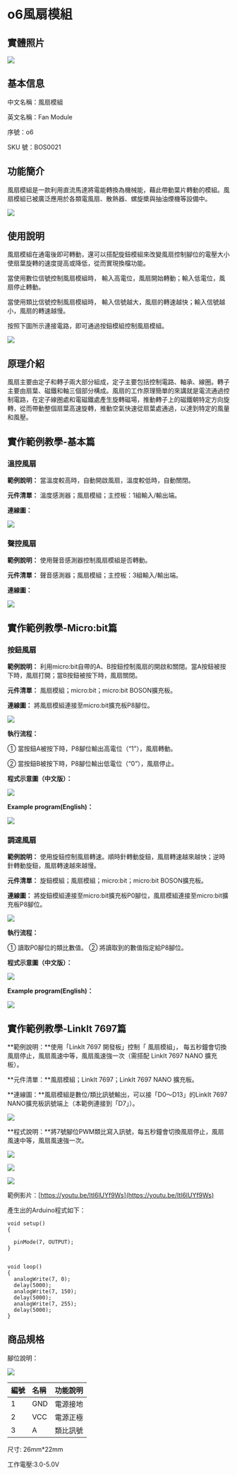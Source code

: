 # o6風扇模組

## 實體照片

![](../../../.gitbook/assets/boson_风扇模块_实物图%20%281%29%20%281%29.jpg)

## 基本信息

中文名稱：風扇模組

英文名稱：Fan Module

序號：o6

SKU 號：BOS0021

## 功能簡介

風扇模組是一款利用直流馬達將電能轉換為機械能，藉此帶動葉片轉動的模組。風扇模組已被廣泛應用於各類電風扇、散熱器、螺旋槳與抽油煙機等設備中。

![](../../../.gitbook/assets/fan_module_intro.png)

## 使用說明

風扇模組在通電後即可轉動，還可以搭配旋鈕模組來改變風扇控制腳位的電壓大小使扇葉旋轉的速度提高或降低，從而實現換檔功能。

當使用數位信號控制風扇模組時， 輸入高電位，風扇開始轉動；輸入低電位，風扇停止轉動。

當使用類比信號控制風扇模組時， 輸入信號越大，風扇的轉速越快；輸入信號越小，風扇的轉速越慢。

按照下圖所示連接電路，即可通過按鈕模組控制風扇模組。

![](../../../.gitbook/assets/boson-feng-shan-mo-kuai-shi-yong-shuo-ming.png)

## 原理介紹

風扇主要由定子和轉子兩大部分組成，定子主要包括控制電路、軸承、線圈。轉子主要由扇葉、磁鐵和軸三個部分構成。風扇的工作原理簡單的來講就是電流通過控制電路，在定子線圈處和電磁鐵處產生旋轉磁場，推動轉子上的磁鐵朝特定方向旋轉，從而帶動整個扇葉高速旋轉，推動空氣快速從扇葉處通過，以達到特定的風量和風壓。

## 實作範例教學-基本篇

### **溫控風扇**

**範例說明：** 當溫度較高時，自動開啟風扇，溫度較低時，自動關閉。

**元件清單：** 溫度感測器；風扇模組；主控板：1組輸入/輸出端。

**連線圖：**

![](../../../.gitbook/assets/boson-feng-shan-mo-kuai-wen-kong-feng-shan-lian-xian-tu%20%283%29%20%283%29%20%283%29%20%283%29.png)

### **聲控風扇**

**範例說明：** 使用聲音感測器控制風扇模組是否轉動。

**元件清單：** 聲音感測器；風扇模組；主控板：3組輸入/輸出端。

**連線圖：**

![](../../../.gitbook/assets/fan_module_example2%20%281%29.png)

## 實作範例教學-Micro:bit篇

### **按鈕風扇**

**範例說明：** 利用micro:bit自帶的A、B按鈕控制風扇的開啟和關閉。當A按鈕被按下時，風扇打開；當B按鈕被按下時，風扇關閉。

**元件清單：** 風扇模組；micro:bit；micro:bit BOSON擴充板。

**連線圖：** 將風扇模組連接至micro:bit擴充板P8腳位。

![](../../../.gitbook/assets/boson_风扇模块_按钮风扇连线图%20%281%29%20%281%29.png)

**執行流程：**

① 當按鈕A被按下時，P8腳位輸出高電位（“1”），風扇轉動。

② 當按鈕B被按下時，P8腳位輸出低電位（“0”），風扇停止。

**程式示意圖（中文版）：**

![](../../../.gitbook/assets/fan_module_prg1_ch_tw.png)

**Example program\(English\)：**

![](../../../.gitbook/assets/boson-feng-shan-mo-kuai-an-niu-feng-shan-cheng-xu-shi-yi-tu-ying-wen-ban%20%281%29%20%281%29%20%281%29%20%281%29.png)

### **調速風扇**

**範例說明：** 使用旋鈕控制風扇轉速。順時針轉動旋鈕，風扇轉速越來越快；逆時針轉動旋鈕，風扇轉速越來越慢。

**元件清單：** 旋鈕模組；風扇模組；micro:bit；micro:bit BOSON擴充板。

**連線圖：** 將旋鈕模組連接至micro:bit擴充板P0腳位，風扇模組連接至micro:bit擴充板P8腳位。

![](../../../.gitbook/assets/boson_风扇模块_调速风扇连线图%20%281%29%20%281%29.png)

**執行流程：**

① 讀取P0腳位的類比數值。 ② 將讀取到的數值指定給P8腳位。

**程式示意圖（中文版）：**

![](../../../.gitbook/assets/fan_module_prg2_ch_tw%20%282%29%20%282%29%20%282%29.png)

**Example program\(English\)：**

![](../../../.gitbook/assets/boson_电机控制模块_制作风车程序示意图英文版%20%2811%29%20%2811%29.png)

## 實作範例教學-LinkIt 7697篇

**範例說明：**使用「LinkIt 7697 開發板」控制「 風扇模組」， 每五秒鐘會切換風扇停止，風扇風速中等，風扇風速強一次（需搭配 LinkIt 7697 NANO 擴充板）。

**元件清單：**風扇模組；LinkIt 7697；LinkIt 7697 NANO 擴充板。

**連線圖：**風扇模組是數位/類比訊號輸出，可以接「D0～D13」的LinkIt 7697 NANO擴充板訊號端上（本範例連接到「D7」）。

![](../../../.gitbook/assets/fan_module_7697_1.jpg)

**程式說明：**將7號腳位PWM類比寫入訊號，每五秒鐘會切換風扇停止，風扇風速中等，風扇風速強一次。

![](../../../.gitbook/assets/fan_module_7697_2.jpg)

![](../../../.gitbook/assets/fan_module_7697_3.jpg)

![](../../../.gitbook/assets/fan_module_7697_4.jpg)

範例影片：[https://youtu.be/Itl6lUYf9Ws](https://youtu.be/Itl6lUYf9Ws)

產生出的Arduino程式如下：

```text
void setup()
{

  pinMode(7, OUTPUT);
}


void loop()
{
  analogWrite(7, 0);
  delay(5000);
  analogWrite(7, 150);
  delay(5000);
  analogWrite(7, 255);
  delay(5000);
}
```

## 商品規格

腳位說明：

![](../../../.gitbook/assets/fan_module_spec.png)

| **編號** | **名稱** | **功能說明** |
| :--- | :--- | :--- |
| 1 | GND | 電源接地 |
| 2 | VCC | 電源正極 |
| 3 | A | 類比訊號 |

尺寸: 26mm\*22mm

工作電壓:3.0-5.0V


